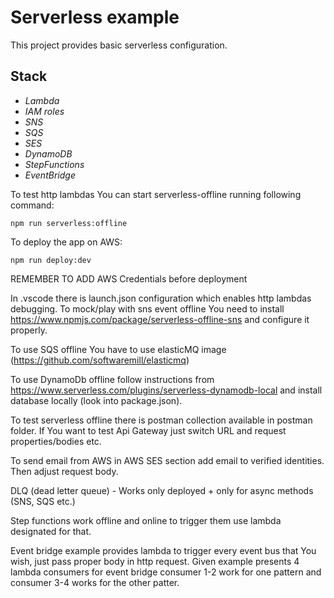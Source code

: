 # Serverless example
This project provides basic serverless configuration.
## Stack
* *Lambda*
* *IAM roles*
* *SNS*
* *SQS*
* *SES*
* *DynamoDB*
* *StepFunctions*
* *EventBridge*



To test http lambdas You can start serverless-offline
running following command:
```
npm run serverless:offline
```

To deploy the app on AWS:
```
npm run deploy:dev
```

REMEMBER TO ADD AWS Credentials before deployment

In .vscode there is launch.json configuration which enables http lambdas debugging. To mock/play with sns event offline You need to install https://www.npmjs.com/package/serverless-offline-sns and configure it properly.

To use SQS offline You have to use elasticMQ image (https://github.com/softwaremill/elasticmq)

To use DynamoDb offline follow instructions from https://www.serverless.com/plugins/serverless-dynamodb-local and install database locally (look into package.json).

To test serverless offline there is postman collection available in postman folder. If You want to test Api Gateway just switch URL and request properties/bodies etc.

To send email from AWS in AWS SES section add email to verified identities. Then adjust request body.

DLQ (dead letter queue) - Works only deployed + only for async methods (SNS, SQS etc.)

Step functions work offline and online to trigger them use lambda designated for that.

Event bridge example provides lambda to trigger every event bus that You wish, just pass proper body in http request. Given example presents 4 lambda consumers for event bridge consumer 1-2 work for one pattern and consumer 3-4 works for the other patter.